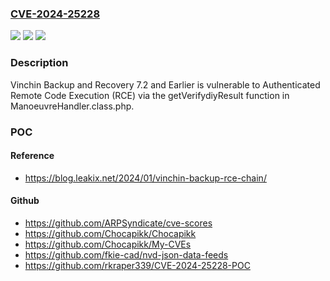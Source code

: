 ### [CVE-2024-25228](https://cve.mitre.org/cgi-bin/cvename.cgi?name=CVE-2024-25228)
![](https://img.shields.io/static/v1?label=Product&message=n%2Fa&color=blue)
![](https://img.shields.io/static/v1?label=Version&message=n%2Fa&color=blue)
![](https://img.shields.io/static/v1?label=Vulnerability&message=n%2Fa&color=brighgreen)

### Description

Vinchin Backup and Recovery 7.2 and Earlier is vulnerable to Authenticated Remote Code Execution (RCE) via the getVerifydiyResult function in ManoeuvreHandler.class.php.

### POC

#### Reference
- https://blog.leakix.net/2024/01/vinchin-backup-rce-chain/

#### Github
- https://github.com/ARPSyndicate/cve-scores
- https://github.com/Chocapikk/Chocapikk
- https://github.com/Chocapikk/My-CVEs
- https://github.com/fkie-cad/nvd-json-data-feeds
- https://github.com/rkraper339/CVE-2024-25228-POC

